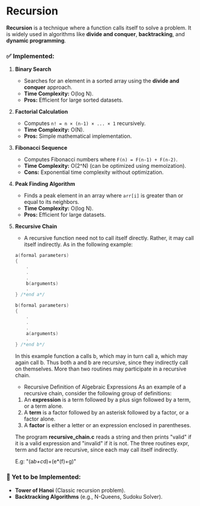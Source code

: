 # Recursion

**Recursion** is a technique where a function calls itself to solve a problem. It is widely used in algorithms like **divide and conquer**, **backtracking**, and **dynamic programming**.

### ✅ Implemented:
1. **Binary Search**
   - Searches for an element in a sorted array using the **divide and conquer** approach.
   - **Time Complexity:** O(log N).
   - **Pros:** Efficient for large sorted datasets.

2. **Factorial Calculation**
   - Computes `n! = n × (n-1) × ... × 1` recursively.
   - **Time Complexity:** O(N).
   - **Pros:** Simple mathematical implementation.

3. **Fibonacci Sequence**
   - Computes Fibonacci numbers where `F(n) = F(n-1) + F(n-2)`.
   - **Time Complexity:** O(2^N) (can be optimized using memoization).
   - **Cons:** Exponential time complexity without optimization.

4. **Peak Finding Algorithm**
   - Finds a peak element in an array where `arr[i]` is greater than or equal to its neighbors.
   - **Time Complexity:** O(log N).
   - **Pros:** Efficient for large datasets.

5. **Recursive Chain**
   - A recursive function need not to call itself directly. Rather, it may call itself indirectly. As in the following example:
   ```c
   a(formal parameters)
   {
       .
       .
       .
       b(arguments)
       .
   } /*end a*/

   b(formal parameters)
   {
       .
       .
       .
       a(arguments)
       .
   } /*end b*/
   ```
   In this example function a calls b, which may in turn call a, which may again call b. Thus both a and b are
   recursive, since they indirectly call on themselves.
   More than two routines may participate in a recursive chain.

   - Recursive Definition of Algebraic Expressions
   As an example of a recursive chain, consider the following group of definitions:
   1. An **expression** is a term followed by a plus sign followed by a term, or a term alone.
   2. A **term** is a factor followed by an asterisk followed by a factor, or a factor alone.
   3. A **factor** is either a letter or an expression enclosed in parentheses.

   The program **recursive_chain.c** reads a string and then prints "valid" if it is a valid expression and "invalid" if
   it is not.
   The three routines expr, term and factor are recursive, since each may call itself indirectly.

   E.g: "(a*b+c*d)+(e*(f)+g)"

### 🚧 Yet to be Implemented:
- **Tower of Hanoi** (Classic recursion problem).
- **Backtracking Algorithms** (e.g., N-Queens, Sudoku Solver).
